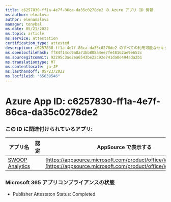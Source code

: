 ```yaml
---
title: c6257830-ff1a-4e7f-86ca-da35c0278de2 の Azure アプリ ID 情報
ms.author: elmalova
author: elenamalova
manager: tonybal
ms.date: 05/21/2022
ms.topic: article
ms.service: attestation
certification_type: attested
description: c6257830-ff1a-4e7f-86ca-da35c0278de2 のすべての利用可能なセキュリティとコンプライアンス情報。
ms.openlocfilehash: ff84f14cc9a8a73bb808a4ee7fe48162ae9e652c
ms.sourcegitcommit: 92295c3ae2ea6543be22c92e741da0e494ada2b1
ms.translationtype: MT
ms.contentlocale: ja-JP
ms.lasthandoff: 05/23/2022
ms.locfileid: "65639546"
---
```

# <a name="azure-app-id-c6257830-ff1a-4e7f-86ca-da35c0278de2"></a>Azure App ID: c6257830-ff1a-4e7f-86ca-da35c0278de2


### <a name="apps-associated-with-this-id"></a>この ID に関連付けられているアプリ:
| **アプリ名** | **認定** | **AppSource で表示する** |
|--------------|---------------|-----------------------|
| [SWOOP Analytics](../forward/WA200000877.md) |  | [https://appsource.microsoft.com/product/office/WA200000877](https://appsource.microsoft.com/product/office/WA200000877) |

### <a name="microsoft-365-app-compliance-status"></a>Microsoft 365 アプリコンプライアンスの状態
- Publisher Attestaton Status: Completed
